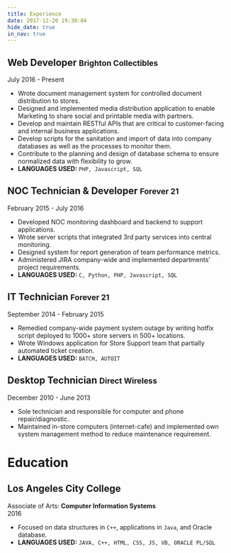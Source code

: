 ```yaml
---
title: Experience
date: 2017-12-20 19:30:04
hide_date: true
in_nav: true
---
```

## Web Developer <small>Brighton Collectibles</small>
July 2016 - Present
- Wrote document management system for controlled document distribution to stores.
- Designed and implemented media distribution application to enable Marketing to share social and printable media with partners.
- Develop and maintain RESTful APIs that are critical to customer-facing and internal business applications.
- Develop scripts for the sanitation and import of data into company databases as well as the processes to monitor them.
- Contribute to the planning and design of database schema to ensure normalized data with flexibility to grow.
- **LANGUAGES USED:** `PHP, Javascript, SQL`

## NOC Technician & Developer <small>Forever 21</small>
February 2015 - July 2016
- Developed NOC monitoring dashboard and backend to support applications.
- Wrote server scripts that integrated 3rd party services into central monitoring.
- Designed system for report generation of team performance metrics.
- Administered JIRA company-wide and implemented departments’ project requirements.
- **LANGUAGES USED:** `C, Python, PHP, Javascript, SQL`

## IT Technician <small>Forever 21</small>
September 2014 - February 2015
- Remedied company-wide payment system outage by writing hotfix script deployed to 1000+ store servers in 500+ locations.
- Wrote Windows application for Store Support team that partially automated ticket creation.
- **LANGUAGES USED:** `BATCH, AUTOIT`

## Desktop Technician <small>Direct Wireless</small>
December 2010 - June 2013
- Sole technician and responsible for computer and phone repair/diagnostic.
- Maintained in-store computers (internet-cafe) and implemented own system management method to reduce maintenance requirement.

# Education

## Los Angeles City College
Associate of Arts: **Computer Information Systems**  
2016
- Focused on data structures in `C++`, applications in `Java`, and Oracle database.
- **LANGUAGES USED:** `JAVA, C++, HTML, CSS, JS, VB, ORACLE PL/SQL`
